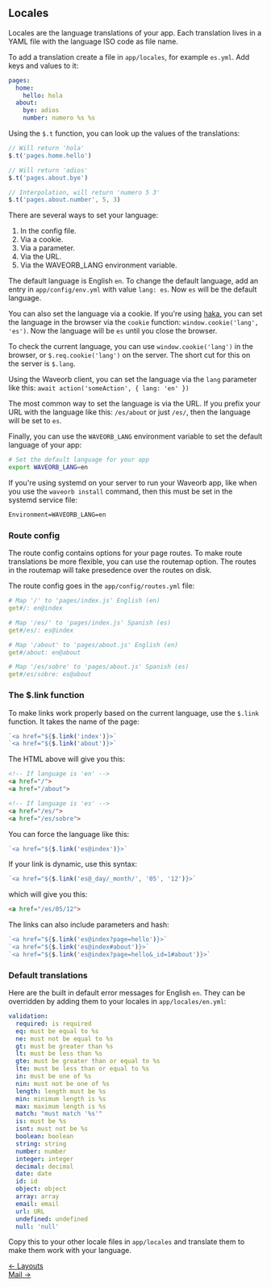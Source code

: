 ## Locales

Locales are the language translations of your app. Each translation lives in a YAML file with the language ISO code as file name.

To add a translation create a file in `app/locales`, for example `es.yml`. Add keys and values to it:
```yaml
pages:
  home:
    hello: hola
  about:
    bye: adios
    number: numero %s %s
```

Using the `$.t` function, you can look up the values of the translations:
```js
// Will return 'hola'
$.t('pages.home.hello')

// Will return 'adios'
$.t('pages.about.bye')

// Interpolation, will return 'numero 5 3'
$.t('pages.about.number', 5, 3)
```

There are several ways to set your language:

1. In the config file.
2. Via a cookie.
3. Via a parameter.
4. Via the URL.
5. Via the WAVEORB_LANG environment variable.

The default language is English `en`. To change the default language, add an entry in `app/config/env.yml` with value `lang: es`. Now `es` will be the default language.

You can also set the language via a cookie. If you're using [haka,](https://github.com/eldoy/haka) you can set the language in the browser via the `cookie` function: `window.cookie('lang', 'es')`. Now the language will be `es` until you close the browser.

To check the current language, you can use `window.cookie('lang')` in the browser, or `$.req.cookie('lang')` on the server. The short cut for this on the server is `$.lang`.

Using the Waveorb client, you can set the language via the `lang` parameter like this: `await action('someAction', { lang: 'en' })`

The most common way to set the language is via the URL. If you prefix your URL with the language like this: `/es/about` or just `/es/`, then the language will be set to `es`.

Finally, you can use the `WAVEORB_LANG` environment variable to set the default language of your app:
```bash
# Set the default language for your app
export WAVEORB_LANG=en
```

If you're using systemd on your server to run your Waveorb app, like when you use the `waveorb install` command, then this must be set in the systemd service file:
```md
Environment=WAVEORB_LANG=en
```

### Route config
The route config contains options for your page routes. To make route translations be more flexible, you can use the routemap option. The routes in the routemap will take presedence over the routes on disk.

The route config goes in the `app/config/routes.yml` file:
```yaml
# Map '/' to 'pages/index.js' English (en)
get#/: en@index

# Map '/es/' to 'pages/index.js' Spanish (es)
get#/es/: es@index

# Map '/about' to 'pages/about.js' English (en)
get#/about: en@about

# Map '/es/sobre' to 'pages/about.js' Spanish (es)
get#/es/sobre: es@about
```

### The $.link function

To make links work properly based on the current language, use the `$.link` function. It takes the name of the page:
```js
`<a href="${$.link('index')}>`
`<a href="${$.link('about')}>`
```

The HTML above will give you this:
```html
<!-- If language is 'en' -->
<a href="/">
<a href="/about">

<!-- If language is 'es' -->
<a href="/es/">
<a href="/es/sobre">
```

You can force the language like this:
```js
`<a href="${$.link('es@index')}>`
```

If your link is dynamic, use this syntax:
```js
`<a href="${$.link('es@_day/_month/', '05', '12')}>`
```

which will give you this:
```html
<a href="/es/05/12">
```

The links can also include parameters and hash:
```js
`<a href="${$.link('es@index?page=hello')}>`
`<a href="${$.link('es@index#about')}>`
`<a href="${$.link('es@index?page=hello&_id=1#about')}>`
```

### Default translations

Here are the built in default error messages for English `en`. They can be overridden by adding them to your locales in `app/locales/en.yml`:
```yml
validation:
  required: is required
  eq: must be equal to %s
  ne: must not be equal to %s
  gt: must be greater than %s
  lt: must be less than %s
  gte: must be greater than or equal to %s
  lte: must be less than or equal to %s
  in: must be one of %s
  nin: must not be one of %s
  length: length must be %s
  min: minimum length is %s
  max: maximum length is %s
  match: "must match '%s'"
  is: must be %s
  isnt: must not be %s
  boolean: boolean
  string: string
  number: number
  integer: integer
  decimal: decimal
  date: date
  id: id
  object: object
  array: array
  email: email
  url: URL
  undefined: undefined
  null: 'null'
```

Copy this to your other locale files in `app/locales` and translate them to make them work with your language.

<div class="nav">
  <div><a href="/doc/layouts">&larr; Layouts</a></div>
  <div><a href="/doc/mail">Mail &rarr;</a></div>
</div>